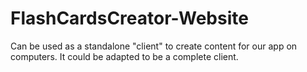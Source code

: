 # FlashCardsCreator-Website
Can be used as a standalone "client" to create content for our app on computers. It could be adapted to be a complete client.
